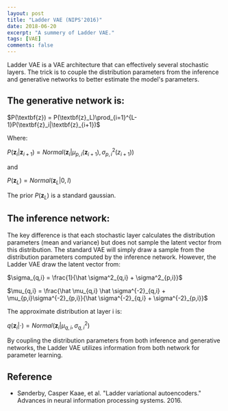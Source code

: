 ```yaml
---
layout: post
title: "Ladder VAE (NIPS'2016)"
date: 2018-06-20
excerpt: "A summery of Ladder VAE."
tags: [VAE]
comments: false
---
```


Ladder VAE is a VAE architecture that can effectively several stochastic layers. The trick is to couple the distribution parameters from the inference and generative networks to better estimate the model's parameters.

## The generative network is:

$P(\textbf{z}) = P(\textbf{z}_L)\prod_{i=1}^{L-1}P(\textbf{z}_i|\textbf{z}_{i+1})$

Where:

$P(\textbf{z}_i|\textbf{z}_{i+1}) = Normal(\textbf{z}_i|\mu_{p,i}(\textbf{z}_{i+1}), \sigma^2_{p,i}(z_{i+1}))$

and

$P(\textbf{z}_L) = Normal(\textbf{z}_L|0, I)$

The prior $P(\textbf{z}_L)$ is a standard gaussian.

## The inference network:

The key difference is that each stochastic layer calculates the distribution parameters (mean and variance) but does not sample the latent vector from this distribution. The standard VAE will simply draw a sample from the distribution parameters computed by the inference network. However, the Ladder VAE draw the latent vector from:

$\sigma_{q,i} = \frac{1}{\hat \sigma^2_{q,i} + \sigma^2_{p,i}}$

$\mu_{q,i} = \frac{\hat \mu_{q,i} \hat \sigma^{-2}_{q,i} + \mu_{p,i}\sigma^{-2}_{p,i}}{\hat \sigma^{-2}_{q,i} + \sigma^{-2}_{p,i}}$

The approximate distribution at layer i is:

$q(\textbf{z}_i|\cdot) = Normal(\textbf{z}_i|\mu_{q,i},\sigma^2_{q,i})$

By coupling the distribution parameters from both inference and generative networks, the Ladder VAE utilizes information from both network for parameter learning.

## Reference
* Sønderby, Casper Kaae, et al. "Ladder variational autoencoders." Advances in neural information processing systems. 2016.

